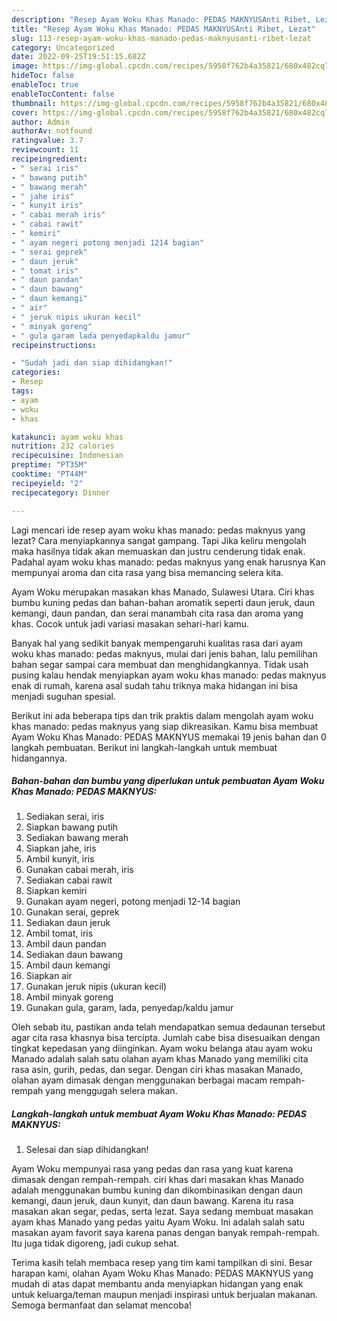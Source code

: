 ```yaml
---
description: "Resep Ayam Woku Khas Manado: PEDAS MAKNYUSAnti Ribet, Lezat"
title: "Resep Ayam Woku Khas Manado: PEDAS MAKNYUSAnti Ribet, Lezat"
slug: 113-resep-ayam-woku-khas-manado-pedas-maknyusanti-ribet-lezat
category: Uncategorized
date: 2022-09-25T19:51:15.682Z
image: https://img-global.cpcdn.com/recipes/5958f762b4a35821/680x482cq70/ayam-woku-khas-manado-pedas-maknyus-foto-resep-utama.jpg
hideToc: false
enableToc: true
enableTocContent: false
thumbnail: https://img-global.cpcdn.com/recipes/5958f762b4a35821/680x482cq70/ayam-woku-khas-manado-pedas-maknyus-foto-resep-utama.jpg
cover: https://img-global.cpcdn.com/recipes/5958f762b4a35821/680x482cq70/ayam-woku-khas-manado-pedas-maknyus-foto-resep-utama.jpg
author: Admin
authorAv: notfound
ratingvalue: 3.7
reviewcount: 11
recipeingredient:
- " serai iris"
- " bawang putih"
- " bawang merah"
- " jahe iris"
- " kunyit iris"
- " cabai merah iris"
- " cabai rawit"
- " kemiri"
- " ayam negeri potong menjadi 1214 bagian"
- " serai geprek"
- " daun jeruk"
- " tomat iris"
- " daun pandan"
- " daun bawang"
- " daun kemangi"
- " air"
- " jeruk nipis ukuran kecil"
- " minyak goreng"
- " gula garam lada penyedapkaldu jamur"
recipeinstructions:

- "Sudah jadi dan siap dihidangkan!"
categories:
- Resep
tags:
- ayam
- woku
- khas

katakunci: ayam woku khas 
nutrition: 232 calories
recipecuisine: Indonesian
preptime: "PT35M"
cooktime: "PT44M"
recipeyield: "2"
recipecategory: Dinner

---
```



Lagi mencari ide resep ayam woku khas manado: pedas maknyus yang lezat? Cara menyiapkannya sangat gampang. Tapi Jika keliru mengolah maka hasilnya tidak akan memuaskan dan justru cenderung tidak enak. Padahal ayam woku khas manado: pedas maknyus yang enak harusnya Kan mempunyai aroma dan cita rasa yang bisa memancing selera kita.


Ayam Woku merupakan masakan khas Manado, Sulawesi Utara. Ciri khas bumbu kuning pedas dan bahan-bahan aromatik seperti daun jeruk, daun kemangi, daun pandan, dan serai manambah cita rasa dan aroma yang khas. Cocok untuk jadi variasi masakan sehari-hari kamu.

Banyak hal yang sedikit banyak mempengaruhi kualitas rasa dari ayam woku khas manado: pedas maknyus, mulai dari jenis bahan, lalu pemilihan bahan segar sampai cara membuat dan menghidangkannya. Tidak usah pusing kalau hendak menyiapkan ayam woku khas manado: pedas maknyus enak di rumah, karena asal sudah tahu triknya maka hidangan ini bisa menjadi suguhan spesial.


Berikut ini ada beberapa tips dan trik praktis dalam mengolah ayam woku khas manado: pedas maknyus yang siap dikreasikan. Kamu bisa membuat Ayam Woku Khas Manado: PEDAS MAKNYUS memakai 19 jenis bahan dan 0 langkah pembuatan. Berikut ini langkah-langkah untuk membuat hidangannya.

<!--inarticleads1-->

##### Bahan-bahan dan bumbu yang diperlukan untuk pembuatan Ayam Woku Khas Manado: PEDAS MAKNYUS:

1. Sediakan  serai, iris
1. Siapkan  bawang putih
1. Sediakan  bawang merah
1. Siapkan  jahe, iris
1. Ambil  kunyit, iris
1. Gunakan  cabai merah, iris
1. Sediakan  cabai rawit
1. Siapkan  kemiri
1. Gunakan  ayam negeri, potong menjadi 12-14 bagian
1. Gunakan  serai, geprek
1. Sediakan  daun jeruk
1. Ambil  tomat, iris
1. Ambil  daun pandan
1. Sediakan  daun bawang
1. Ambil  daun kemangi
1. Siapkan  air
1. Gunakan  jeruk nipis (ukuran kecil)
1. Ambil  minyak goreng
1. Gunakan  gula, garam, lada, penyedap/kaldu jamur


Oleh sebab itu, pastikan anda telah mendapatkan semua dedaunan tersebut agar cita rasa khasnya bisa tercipta. Jumlah cabe bisa disesuaikan dengan tingkat kepedasan yang diinginkan. Ayam woku belanga atau ayam woku Manado adalah salah satu olahan ayam khas Manado yang memiliki cita rasa asin, gurih, pedas, dan segar. Dengan ciri khas masakan Manado, olahan ayam dimasak dengan menggunakan berbagai macam rempah-rempah yang menggugah selera makan. 

<!--inarticleads2-->

##### Langkah-langkah untuk membuat Ayam Woku Khas Manado: PEDAS MAKNYUS:


1. Selesai dan siap dihidangkan!

Ayam Woku mempunyai rasa yang pedas dan rasa yang kuat karena dimasak dengan rempah-rempah. ciri khas dari masakan khas Manado adalah menggunakan bumbu kuning dan dikombinasikan dengan daun kemangi, daun jeruk, daun kunyit, dan daun bawang. Karena itu rasa masakan akan segar, pedas, serta lezat. Saya sedang membuat masakan ayam khas Manado yang pedas yaitu Ayam Woku. Ini adalah salah satu masakan ayam favorit saya karena panas dengan banyak rempah-rempah. Itu juga tidak digoreng, jadi cukup sehat. 

Terima kasih telah membaca resep yang tim kami tampilkan di sini. Besar harapan kami, olahan Ayam Woku Khas Manado: PEDAS MAKNYUS yang mudah di atas dapat membantu anda menyiapkan hidangan yang enak untuk keluarga/teman maupun menjadi inspirasi untuk berjualan makanan. Semoga bermanfaat dan selamat mencoba!
